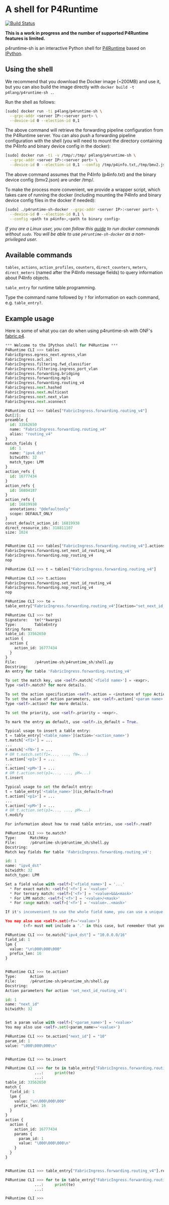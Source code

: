 # A shell for P4Runtime

[![Build Status](https://travis-ci.org/p4lang/p4runtime-shell.svg?branch=master)](https://travis-ci.org/p4lang/p4runtime-shell)

**This is a work in progress and the number of supported P4Runtime features is
  limited.**

p4runtime-sh is an interactive Python shell for
[P4Runtime](https://github.com/p4lang/p4runtime) based on
[IPython](https://ipython.org/).

## Using the shell

We recommend that you download the Docker image (~200MB) and use it, but you can
also build the image directly with `docker build -t p4lang/p4runtime-sh .`.

Run the shell as follows:
```bash
[sudo] docker run -ti p4lang/p4runtime-sh \
  --grpc-addr <server IP>:<server port> \
  --device-id 0 --election-id 0,1
```

The above command will retrieve the forwarding pipeline configuration from the
P4Runtime server. You can also push a forwarding pipeline configuration with the
shell (you will need to mount the directory containing the P4Info and binary
device config in the docker):
```bash
[sudo] docker run -ti -v /tmp/:/tmp/ p4lang/p4runtime-sh \
  --grpc-addr <server IP>:<server port> \
  --device-id 0 --election-id 0,1 --config /tmp/p4info.txt,/tmp/bmv2.json
```
The above command assumes that the P4Info (p4info.txt) and the binary device
config (bmv2.json) are under /tmp/.

To make the process more convenient, we provide a wrapper script, which takes
care of running the docker (including mounting the P4Info and binary device
config files in the docker if needed):
```bash
[sudo] ./p4runtime-sh-docker --grpc-addr <server IP>:<server port> \
  --device-id 0 --election-id 0,1 \
  --config <path to p4info>,<path to binary config>
```

*If you are a Linux user, you can follow this
 [guide](https://docs.docker.com/install/linux/linux-postinstall/) to run docker
 commands without `sudo`. You will be able to use `p4runtime-sh-docker` as a
 non-privileged user.*

## Available commands

`tables`, `actions`, `action_profiles`, `counters`, `direct_counters`, `meters`,
`direct_meters` (named after the P4Info message fields) to query information
about P4Info objects.

`table_entry` for runtime table programming.

Type the command name followed by `?` for information on each command,
e.g. `table_entry?`.

## Example usage

Here is some of what you can do when using p4runtime-sh with ONF's
[fabric.p4](https://github.com/opennetworkinglab/onos/blob/master/pipelines/fabric/src/main/resources/fabric.p4).

```python
*** Welcome to the IPython shell for P4Runtime ***
P4Runtime CLI >>> tables
FabricEgress.egress_next.egress_vlan
FabricIngress.acl.acl
FabricIngress.filtering.fwd_classifier
FabricIngress.filtering.ingress_port_vlan
FabricIngress.forwarding.bridging
FabricIngress.forwarding.mpls
FabricIngress.forwarding.routing_v4
FabricIngress.next.hashed
FabricIngress.next.multicast
FabricIngress.next.next_vlan
FabricIngress.next.xconnect

P4Runtime CLI >>> tables["FabricIngress.forwarding.routing_v4"]
Out[2]:
preamble {
  id: 33562650
  name: "FabricIngress.forwarding.routing_v4"
  alias: "routing_v4"
}
match_fields {
  id: 1
  name: "ipv4_dst"
  bitwidth: 32
  match_type: LPM
}
action_refs {
  id: 16777434
}
action_refs {
  id: 16804187
}
action_refs {
  id: 16819938
  annotations: "@defaultonly"
  scope: DEFAULT_ONLY
}
const_default_action_id: 16819938
direct_resource_ids: 318811107
size: 1024


P4Runtime CLI >>> tables["FabricIngress.forwarding.routing_v4"].actions()
FabricIngress.forwarding.set_next_id_routing_v4
FabricIngress.forwarding.nop_routing_v4
nop

P4Runtime CLI >>> t = tables["FabricIngress.forwarding.routing_v4"]

P4Runtime CLI >>> t.actions
FabricIngress.forwarding.set_next_id_routing_v4
FabricIngress.forwarding.nop_routing_v4
nop

P4Runtime CLI >>> te =
table_entry["FabricIngress.forwarding.routing_v4"](action="set_next_id_routing_v4")

P4Runtime CLI >>> te?
Signature:   te(**kwargs)
Type:        TableEntry
String form:
table_id: 33562650
action {
  action {
    action_id: 16777434
  }
}
File:        /p4runtime-sh/p4runtime_sh/shell.py
Docstring:
An entry for table 'FabricIngress.forwarding.routing_v4'

To set the match key, use <self>.match['<field name>'] = <expr>.
Type <self>.match? for more details.

To set the action specification <self>.action = <instance of type Action>.
To set the value of action parameters, use <self>.action['<param name>'] = <expr>.
Type <self>.action? for more details.

To set the priority, use <self>.priority = <expr>.

To mark the entry as default, use <self>.is_default = True.

Typical usage to insert a table entry:
t = table_entry['<table_name>'](action='<action_name>')
t.match['<f1>'] = ...
...
t.match['<fN>'] = ...
# OR t.match.set(f1=..., ..., fN=...)
t.action['<p1>'] = ...
...
t.action['<pM>'] = ...
# OR t.action.set(p1=..., ..., pM=...)
t.insert

Typical usage to set the default entry:
t = table_entry['<table_name>'](is_default=True)
t.action['<p1>'] = ...
...
t.action['<pM>'] = ...
# OR t.action.set(p1=..., ..., pM=...)
t.modify

For information about how to read table entries, use <self>.read?

P4Runtime CLI >>> te.match?
Type:      MatchKey
File:      /p4runtime-sh/p4runtime_sh/shell.py
Docstring:
Match key fields for table 'FabricIngress.forwarding.routing_v4':

id: 1
name: "ipv4_dst"
bitwidth: 32
match_type: LPM

Set a field value with <self>['<field_name>'] = '...'
  * For exact match: <self>['<f>'] = '<value>'
  * For ternary match: <self>['<f>'] = '<value>&&&<mask>'
  * For LPM match: <self>['<f>'] = '<value>/<mask>'
  * For range match: <self>['<f>'] = '<value>..<mask>'

If it's inconvenient to use the whole field name, you can use a unique suffix.

You may also use <self>.set(<f>='<value>')
        (<f> must not include a '.' in this case, but remember that you can use a unique suffix)

P4Runtime CLI >>> te.match["ipv4_dst"] = "10.0.0.0/16"
field_id: 1
lpm {
  value: "\n\000\000\000"
  prefix_len: 16
}


P4Runtime CLI >>> te.action?
Type:      Action
File:      /p4runtime-sh/p4runtime_sh/shell.py
Docstring:
Action parameters for action 'set_next_id_routing_v4':

id: 1
name: "next_id"
bitwidth: 32


Set a param value with <self>['<param_name>'] = '<value>'
You may also use <self>.set(<param_name>='<value>')

P4Runtime CLI >>> te.action["next_id"] = "10"
param_id: 1
value: "\000\000\000\n"


P4Runtime CLI >>> te.insert

P4Runtime CLI >>> for te in table_entry["FabricIngress.forwarding.routing_v4"].read():
             ...:     print(te)
             ...:
table_id: 33562650
match {
  field_id: 1
  lpm {
    value: "\n\000\000\000"
    prefix_len: 16
  }
}
action {
  action {
    action_id: 16777434
    params {
      param_id: 1
      value: "\000\000\000\n"
    }
  }
}


P4Runtime CLI >>> table_entry["FabricIngress.forwarding.routing_v4"].read(lambda te: te.delete())

P4Runtime CLI >>> for te in table_entry["FabricIngress.forwarding.routing_v4"].read():
             ...:     print(te)
             ...:

P4Runtime CLI >>>
